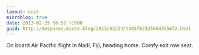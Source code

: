 ```yaml
---
layout: post
microblog: true
date: 2013-02-25 06:52 +1000
guid: http://desparoz.micro.blog/2013/02/24/t305782325684355072.html
---
```

On board Air Pacific flight in Nadi, Fiji, heading home.  Comfy exit row seat.
